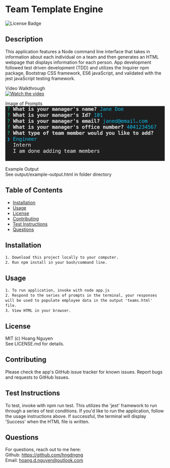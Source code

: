   # Team Template Engine 
  ![License Badge](https://img.shields.io/badge/License-MIT-Green)
  
  ## Description 
  This application features a Node command line interface that takes in information about each individual on a team and then generates an HTML webpage that displays information for each person. App development followed test driven development (TDD) and utilizes the Inquirer npm package, Bootstrap CSS framework, ES6 javaScript, and validated with the jest javaScript testing framework.

  Video Walkthrough  
  [![Watch the video](https://img.youtube.com/vi/FhU7OlwrsOc/default.jpg)](https://youtu.be/FhU7OlwrsOc)  

  Image of Prompts   
  ![Image of command line terminal](./assets/terminal.png)  

  Example Output    
  See output/example-output.html in folder directory


  ## Table of Contents
  * [Installation](#installation)
  * [Usage](#usage)
  * [License](#license)
  * [Contributing](#contributing)
  * [Test Instructions](#test-instructions)
  * [Questions](#questions)

  ## Installation
    
    1. Download this project locally to your computer.   
    2. Run npm install in your bash/command line.

  ## Usage
      
    1. To run application, invoke with node app.js   
    2. Respond to the series of prompts in the terminal, your responses will be used to populate employee data in the output 'teams.html' file.
    3. View HTML in your browser. 

  ## License
  MIT (c) Hoang Nguyen   
  See LICENSE.md for details.

  ## Contributing
  Please check the app's GitHub issue tracker for known issues. Report bugs and requests to GitHub Issues.

  ## Test Instructions
  To test, invoke with npm run test. This utilizes the 'jest' framework to run through a series of test conditions. If you'd like to run the application, follow the usage instructions above. If successful, the terminal will display 'Success' when the HTML file is written.

  ## Questions
  For questions, reach out to me here:  
  Github: https://github.com/hngdngng  
  Email: [hoang.d.nguyen@outlook.com](mailto:hoang.d.nguyen@outlook.com)
  